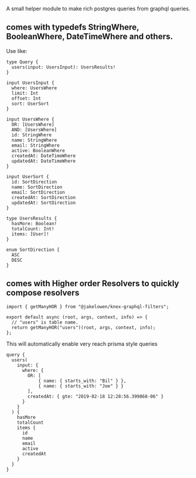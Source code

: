 A small helper module to make rich postgres queries from graphql queries.

## comes with typedefs StringWhere, BooleanWhere, DateTimeWhere and others.

Use like:

```
type Query {
  users(input: UsersInput): UsersResults!
}

input UsersInput {
  where: UsersWhere
  limit: Int
  offset: Int
  sort: UserSort
}

input UsersWhere {
  OR: [UsersWhere]
  AND: [UsersWhere]
  id: StringWhere
  name: StringWhere
  email: StringWhere
  active: BooleanWhere
  createdAt: DateTimeWhere
  updatedAt: DateTimeWhere
}

input UserSort {
  id: SortDirection
  name: SortDirection
  email: SortDirection
  createdAt: SortDirection
  updatedAt: SortDirection
}

type UsersResults {
  hasMore: Boolean!
  totalCount: Int!
  items: [User]!
}

enum SortDirection {
  ASC
  DESC
}

```

## comes with Higher order Resolvers to quickly compose resolvers

```
import { getManyHOR } from "@jakelowen/knex-graphql-filters";

export default async (root, args, context, info) => {
  // "users" is table name.
  return getManyHOR("users")(root, args, context, info);
};

```

This will automatically enable very reach prisma style queries

```
query {
  users(
    input: {
      where: {
        OR: [
            { name: { starts_with: "Bil" } },
            { name: { starts_with: "Joe" } }
        ],
        createdAt: { gte: "2019-02-18 12:28:56.399868-06" }
      }
    }
  ) {
    hasMore
    totalCount
    items {
      id
      name
      email
      active
      createdAt
    }
  }
}
```
